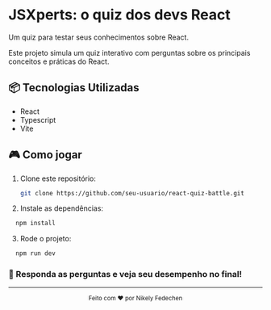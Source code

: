 # JSXperts: o quiz dos devs React

Um quiz para testar seus conhecimentos sobre React.

Este projeto simula um quiz interativo com perguntas sobre os principais conceitos e práticas do React.

## 📦 Tecnologias Utilizadas

- React
- Typescript
- Vite

## 🎮 Como jogar

1. Clone este repositório:

   ```bash
   git clone https://github.com/seu-usuario/react-quiz-battle.git
   ```
2. Instale as dependências:

  ```bash
    npm install
  ```
3. Rode o projeto:

  ```bash
    npm run dev
  ```

### 🚀  Responda as perguntas e veja seu desempenho no final!

---
<p align="center">
  <small>
    Feito com ❤️ por Nikely Fedechen
  </small>
</p>
